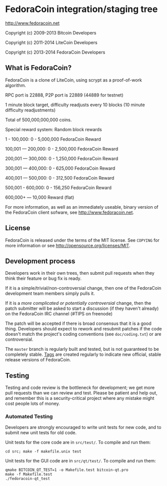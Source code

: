 FedoraCoin integration/staging tree
================================

http://www.fedoracoin.net

Copyright (c) 2009-2013 Bitcoin Developers

Copyright (c) 2011-2014 LiteCoin Developers

Copyright (c) 2013-2014 FedoraCoin Developers

What is FedoraCoin?
----------------

FedoraCoin is a clone of LiteCoin, using scrypt as a proof-of-work algorithm.

RPC port is 22888, P2P port is 22889 (44889 for testnet)

1 minute block target, difficulty readjusts every 10 blocks (10 minute difficulty readjustments)

Total of 500,000,000,000 coins. 

Special reward system: Random block rewards

1 - 100,000: 0 - 5,000,000 FedoraCoin Reward 

100,001 — 200,000: 0 - 2,500,000 FedoraCoin Reward 

200,001 — 300,000: 0 - 1,250,000 FedoraCoin Reward 

300,001 — 400,000: 0 - 625,000 FedoraCoin Reward 

400,001 — 500,000: 0 - 312,500 FedoraCoin Reward 

500,001 - 600,000: 0 - 156,250 FedoraCoin Reward

600,000+ — 10,000 Reward (flat)

For more information, as well as an immediately useable, binary version of
the FedoraCoin client sofware, see http://www.fedoracoin.net.

License
-------

FedoraCoin is released under the terms of the MIT license. See `COPYING` for more
information or see http://opensource.org/licenses/MIT.

Development process
-------------------

Developers work in their own trees, then submit pull requests when they think
their feature or bug fix is ready.

If it is a simple/trivial/non-controversial change, then one of the FedoraCoin
development team members simply pulls it.

If it is a *more complicated or potentially controversial* change, then the patch
submitter will be asked to start a discussion (if they haven't already) on the
FedoraCoin IRC channel (#TIPS on freenode)

The patch will be accepted if there is broad consensus that it is a good thing.
Developers should expect to rework and resubmit patches if the code doesn't
match the project's coding conventions (see `doc/coding.txt`) or are
controversial.

The `master` branch is regularly built and tested, but is not guaranteed to be
completely stable. [Tags](https://github.com/fedoracoin/fedoracoin/tags) are created
regularly to indicate new official, stable release versions of FedoraCoin.

Testing
-------

Testing and code review is the bottleneck for development; we get more pull
requests than we can review and test. Please be patient and help out, and
remember this is a security-critical project where any mistake might cost people
lots of money.

### Automated Testing

Developers are strongly encouraged to write unit tests for new code, and to
submit new unit tests for old code.

Unit tests for the core code are in `src/test/`. To compile and run them:

    cd src; make -f makefile.unix test

Unit tests for the GUI code are in `src/qt/test/`. To compile and run them:

    qmake BITCOIN_QT_TEST=1 -o Makefile.test bitcoin-qt.pro
    make -f Makefile.test
    ./fedoracoin-qt_test

